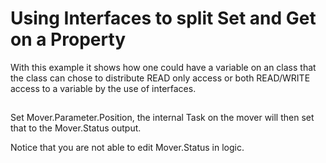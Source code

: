 # Using Interfaces to split Set and Get on a Property

With this example it shows how one could have a variable on an class that the class can chose to distribute READ only access or both READ/WRITE access to a variable by the use of interfaces.

##

Set Mover.Parameter.Position, the internal Task on the mover will then set that to the Mover.Status output.

Notice that you are not able to edit Mover.Status in logic.

